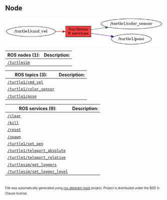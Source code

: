 <!--
File was automatically generated using 'ros-diagram-tools' project.
Project is distributed under the BSD 3-Clause license.
-->

## Node

[![/turtlesim](n__turtlesim.png "/turtlesim")](n__turtlesim.png)

| ROS nodes (1): | Description: |
| -------------- | ------------ |
| [`/turtlesim`](n__turtlesim.html) |  |

| ROS topics (3): | Description: |
| --------------- | ------------ |
| [`/turtle1/cmd_vel`](t__turtle1_cmd_vel.html) |  |
| [`/turtle1/color_sensor`](t__turtle1_color_sensor.html) |  |
| [`/turtle1/pose`](t__turtle1_pose.html) |  |

| ROS services (9): | Description: |
| ----------------- | ------------ |
| [`/clear`](s__clear.html) |  |
| [`/kill`](s__kill.html) |  |
| [`/reset`](s__reset.html) |  |
| [`/spawn`](s__spawn.html) |  |
| [`/turtle1/set_pen`](s__turtle1_set_pen.html) |  |
| [`/turtle1/teleport_absolute`](s__turtle1_teleport_absolute.html) |  |
| [`/turtle1/teleport_relative`](s__turtle1_teleport_relative.html) |  |
| [`/turtlesim/get_loggers`](s__turtlesim_get_loggers.html) |  |
| [`/turtlesim/set_logger_level`](s__turtlesim_set_logger_level.html) |  |


</br>
<font size="1">
File was automatically generated using <a href="https://github.com/anetczuk/ros-diagram-tools"><i>ros-diagram-tools</i></a> project.
Project is distributed under the BSD 3-Clause license.
</font>
